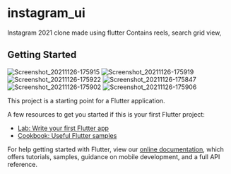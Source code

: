 # instagram_ui

Instagram 2021 clone made using flutter
Contains reels, search grid view,

## Getting Started
![Screenshot_20211126-175915](https://user-images.githubusercontent.com/69755039/143600153-7989cd5f-d955-4067-87a3-d1463d7fa694.png)
![Screenshot_20211126-175919](https://user-images.githubusercontent.com/69755039/143600161-aa7453c4-8597-4db8-8792-455a90deab76.png)
![Screenshot_20211126-175922](https://user-images.githubusercontent.com/69755039/143600164-3c8ce521-cb26-4d4b-aa46-0e89d89cea6a.png)
![Screenshot_20211126-175847](https://user-images.githubusercontent.com/69755039/143600168-364ad4fe-41f9-4310-91f7-559461b09b28.png)
![Screenshot_20211126-175902](https://user-images.githubusercontent.com/69755039/143600171-23456308-d936-401f-a122-3f7a153b71a6.png)
![Screenshot_20211126-175906](https://user-images.githubusercontent.com/69755039/143600174-7f10987e-3665-49bc-b346-6f3e9a30df08.png)

This project is a starting point for a Flutter application.

A few resources to get you started if this is your first Flutter project:

- [Lab: Write your first Flutter app](https://flutter.dev/docs/get-started/codelab)
- [Cookbook: Useful Flutter samples](https://flutter.dev/docs/cookbook)

For help getting started with Flutter, view our
[online documentation](https://flutter.dev/docs), which offers tutorials,
samples, guidance on mobile development, and a full API reference.

